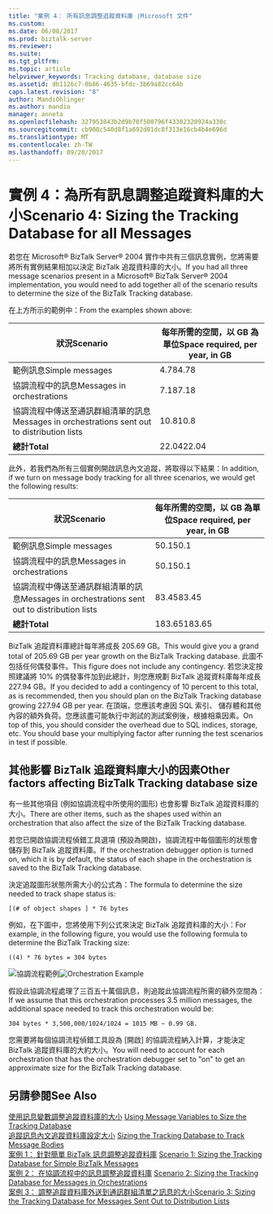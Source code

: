 ```yaml
---
title: "案例 4： 所有訊息調整追蹤資料庫 |Microsoft 文件"
ms.custom: 
ms.date: 06/08/2017
ms.prod: biztalk-server
ms.reviewer: 
ms.suite: 
ms.tgt_pltfrm: 
ms.topic: article
helpviewer_keywords: Tracking database, database size
ms.assetid: db1126c7-0b86-4635-bfdc-3b69a82cc64b
caps.latest.revision: "8"
author: MandiOhlinger
ms.author: mandia
manager: anneta
ms.openlocfilehash: 327953843b2d9b70f500796f43302320924a330c
ms.sourcegitcommit: cb908c540d8f1a692d01dc8f313e16cb4b4e696d
ms.translationtype: MT
ms.contentlocale: zh-TW
ms.lasthandoff: 09/20/2017
---
```

# <a name="scenario-4-sizing-the-tracking-database-for-all-messages"></a><span data-ttu-id="db3fb-102">實例 4：為所有訊息調整追蹤資料庫的大小</span><span class="sxs-lookup"><span data-stu-id="db3fb-102">Scenario 4: Sizing the Tracking Database for all Messages</span></span>
<span data-ttu-id="db3fb-103">若您在 Microsoft® BizTalk Server® 2004 實作中共有三個訊息實例，您將需要將所有實例結果相加以決定 BizTalk 追蹤資料庫的大小。</span><span class="sxs-lookup"><span data-stu-id="db3fb-103">If you had all three message scenarios present in a Microsoft® BizTalk Server® 2004 implementation, you would need to add together all of the scenario results to determine the size of the BizTalk Tracking database.</span></span>  
  
 <span data-ttu-id="db3fb-104">在上方所示的範例中：</span><span class="sxs-lookup"><span data-stu-id="db3fb-104">From the examples shown above:</span></span>  
  
|<span data-ttu-id="db3fb-105">狀況</span><span class="sxs-lookup"><span data-stu-id="db3fb-105">Scenario</span></span>|<span data-ttu-id="db3fb-106">每年所需的空間，以 GB 為單位</span><span class="sxs-lookup"><span data-stu-id="db3fb-106">Space required, per year, in GB</span></span>|  
|--------------|-------------------------------------|  
|<span data-ttu-id="db3fb-107">範例訊息</span><span class="sxs-lookup"><span data-stu-id="db3fb-107">Simple messages</span></span>|<span data-ttu-id="db3fb-108">4.78</span><span class="sxs-lookup"><span data-stu-id="db3fb-108">4.78</span></span>|  
|<span data-ttu-id="db3fb-109">協調流程中的訊息</span><span class="sxs-lookup"><span data-stu-id="db3fb-109">Messages in orchestrations</span></span>|<span data-ttu-id="db3fb-110">7.18</span><span class="sxs-lookup"><span data-stu-id="db3fb-110">7.18</span></span>|  
|<span data-ttu-id="db3fb-111">協調流程中傳送至通訊群組清單的訊息</span><span class="sxs-lookup"><span data-stu-id="db3fb-111">Messages in orchestrations sent out to distribution lists</span></span>|<span data-ttu-id="db3fb-112">10.8</span><span class="sxs-lookup"><span data-stu-id="db3fb-112">10.8</span></span>|  
|<span data-ttu-id="db3fb-113">**總計**</span><span class="sxs-lookup"><span data-stu-id="db3fb-113">**Total**</span></span>|<span data-ttu-id="db3fb-114">22.04</span><span class="sxs-lookup"><span data-stu-id="db3fb-114">22.04</span></span>|  
  
 <span data-ttu-id="db3fb-115">此外，若我們為所有三個實例開啟訊息內文追蹤，將取得以下結果：</span><span class="sxs-lookup"><span data-stu-id="db3fb-115">In addition, if we turn on message body tracking for all three scenarios, we would get the following results:</span></span>  
  
|<span data-ttu-id="db3fb-116">狀況</span><span class="sxs-lookup"><span data-stu-id="db3fb-116">Scenario</span></span>|<span data-ttu-id="db3fb-117">每年所需的空間，以 GB 為單位</span><span class="sxs-lookup"><span data-stu-id="db3fb-117">Space required, per year, in GB</span></span>|  
|--------------|-------------------------------------|  
|<span data-ttu-id="db3fb-118">範例訊息</span><span class="sxs-lookup"><span data-stu-id="db3fb-118">Simple messages</span></span>|<span data-ttu-id="db3fb-119">50.1</span><span class="sxs-lookup"><span data-stu-id="db3fb-119">50.1</span></span>|  
|<span data-ttu-id="db3fb-120">協調流程中的訊息</span><span class="sxs-lookup"><span data-stu-id="db3fb-120">Messages in orchestrations</span></span>|<span data-ttu-id="db3fb-121">50.1</span><span class="sxs-lookup"><span data-stu-id="db3fb-121">50.1</span></span>|  
|<span data-ttu-id="db3fb-122">協調流程中傳送至通訊群組清單的訊息</span><span class="sxs-lookup"><span data-stu-id="db3fb-122">Messages in orchestrations sent out to distribution lists</span></span>|<span data-ttu-id="db3fb-123">83.45</span><span class="sxs-lookup"><span data-stu-id="db3fb-123">83.45</span></span>|  
|<span data-ttu-id="db3fb-124">**總計**</span><span class="sxs-lookup"><span data-stu-id="db3fb-124">**Total**</span></span>|<span data-ttu-id="db3fb-125">183.65</span><span class="sxs-lookup"><span data-stu-id="db3fb-125">183.65</span></span>|  
  
 <span data-ttu-id="db3fb-126">BizTalk 追蹤資料庫總計每年將成長 205.69 GB。</span><span class="sxs-lookup"><span data-stu-id="db3fb-126">This would give you a grand total of 205.69 GB per year growth on the BizTalk Tracking database.</span></span> <span data-ttu-id="db3fb-127">此圖不包括任何偶發事件。</span><span class="sxs-lookup"><span data-stu-id="db3fb-127">This figure does not include any contingency.</span></span> <span data-ttu-id="db3fb-128">若您決定按照建議將 10% 的偶發事件加到此總計，則您應規劃 BizTalk 追蹤資料庫每年成長 227.94 GB。</span><span class="sxs-lookup"><span data-stu-id="db3fb-128">If you decided to add a contingency of 10 percent to this total, as is recommended, then you should plan on the BizTalk Tracking database growing 227.94 GB per year.</span></span> <span data-ttu-id="db3fb-129">在頂端，您應該考慮因 SQL 索引、 儲存體和其他內容的額外負荷。您應該盡可能執行中測試的測試案例後，根據相乘因素。</span><span class="sxs-lookup"><span data-stu-id="db3fb-129">On top of this, you should consider the overhead due to SQL indices, storage, etc. You should base your multiplying factor after running the test scenarios in test if possible.</span></span>  
  
## <a name="other-factors-affecting-biztalk-tracking-database-size"></a><span data-ttu-id="db3fb-130">其他影響 BizTalk 追蹤資料庫大小的因素</span><span class="sxs-lookup"><span data-stu-id="db3fb-130">Other factors affecting BizTalk Tracking database size</span></span>  
 <span data-ttu-id="db3fb-131">有一些其他項目 (例如協調流程中所使用的圖形) 也會影響 BizTalk 追蹤資料庫的大小。</span><span class="sxs-lookup"><span data-stu-id="db3fb-131">There are other items, such as the shapes used within an orchestration that also affect the size of the BizTalk Tracking database.</span></span>  
  
 <span data-ttu-id="db3fb-132">若您已開啟協調流程偵錯工具選項 (預設為開啟)，協調流程中每個圖形的狀態會儲存到 BizTalk 追蹤資料庫。</span><span class="sxs-lookup"><span data-stu-id="db3fb-132">If the orchestration debugger option is turned on, which it is by default, the status of each shape in the orchestration is saved to the BizTalk Tracking database.</span></span>  
  
 <span data-ttu-id="db3fb-133">決定追蹤圖形狀態所需大小的公式為：</span><span class="sxs-lookup"><span data-stu-id="db3fb-133">The formula to determine the size needed to track shape status is:</span></span>  
  
```  
[(# of object shapes ] * 76 bytes  
```  
  
 <span data-ttu-id="db3fb-134">例如，在下圖中，您將使用下列公式來決定 BizTalk 追蹤資料庫的大小：</span><span class="sxs-lookup"><span data-stu-id="db3fb-134">For example, in the following figure, you would use the following formula to determine the BizTalk Tracking size:</span></span>  
  
```  
((4) * 76 bytes = 304 bytes  
```  
  
 <span data-ttu-id="db3fb-135">![協調流程範例](../core/media/sample-orchestration.gif "Sample_orchestration")</span><span class="sxs-lookup"><span data-stu-id="db3fb-135">![Orchestration Example](../core/media/sample-orchestration.gif "Sample_orchestration")</span></span>  
  
 <span data-ttu-id="db3fb-136">假設此協調流程處理了三百五十萬個訊息，則追蹤此協調流程所需的額外空間為：</span><span class="sxs-lookup"><span data-stu-id="db3fb-136">If we assume that this orchestration processes 3.5 million messages, the additional space needed to track this orchestration would be:</span></span>  
  
```  
304 bytes * 3,500,000/1024/1024 = 1015 MB ~ 0.99 GB.  
```  
  
 <span data-ttu-id="db3fb-137">您需要將每個協調流程偵錯工具設為 [開啟] 的協調流程納入計算，才能決定 BizTalk 追蹤資料庫的大約大小。</span><span class="sxs-lookup"><span data-stu-id="db3fb-137">You will need to account for each orchestration that has the orchestration debugger set to "on" to get an approximate size for the BizTalk Tracking database.</span></span>  
  
## <a name="see-also"></a><span data-ttu-id="db3fb-138">另請參閱</span><span class="sxs-lookup"><span data-stu-id="db3fb-138">See Also</span></span>  
 <span data-ttu-id="db3fb-139">[使用訊息變數調整追蹤資料庫的大小](../core/using-message-variables-to-size-the-tracking-database.md) </span><span class="sxs-lookup"><span data-stu-id="db3fb-139">[Using Message Variables to Size the Tracking Database](../core/using-message-variables-to-size-the-tracking-database.md) </span></span>  
 <span data-ttu-id="db3fb-140">[追蹤訊息內文追蹤資料庫設定大小](../core/sizing-the-tracking-database-to-track-message-bodies.md) </span><span class="sxs-lookup"><span data-stu-id="db3fb-140">[Sizing the Tracking Database to Track Message Bodies](../core/sizing-the-tracking-database-to-track-message-bodies.md) </span></span>  
 <span data-ttu-id="db3fb-141">[案例 1： 針對簡單 BizTalk 訊息調整追蹤資料庫](../core/scenario-1-sizing-the-tracking-database-for-simple-biztalk-messages.md) </span><span class="sxs-lookup"><span data-stu-id="db3fb-141">[Scenario 1: Sizing the Tracking Database  for Simple BizTalk Messages](../core/scenario-1-sizing-the-tracking-database-for-simple-biztalk-messages.md) </span></span>  
 <span data-ttu-id="db3fb-142">[案例 2： 在協調流程中的訊息調整追蹤資料庫](../core/scenario-2-sizing-the-tracking-database-for-messages-in-orchestrations.md) </span><span class="sxs-lookup"><span data-stu-id="db3fb-142">[Scenario 2: Sizing the Tracking Database  for Messages in Orchestrations](../core/scenario-2-sizing-the-tracking-database-for-messages-in-orchestrations.md) </span></span>  
 [<span data-ttu-id="db3fb-143">案例 3： 調整追蹤資料庫外送到通訊群組清單之訊息的大小</span><span class="sxs-lookup"><span data-stu-id="db3fb-143">Scenario 3: Sizing the Tracking Database  for Messages Sent Out to Distribution Lists</span></span>](../core/scenario-3-size-the-tracking-database-for-messages-sent-to-distribution-lists.md)